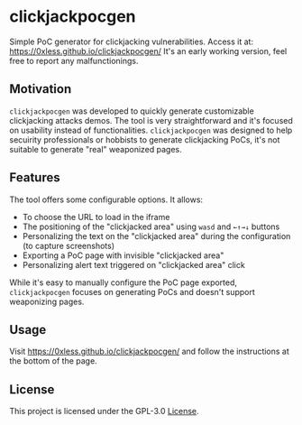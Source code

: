 # clickjackpocgen
Simple PoC generator for clickjacking vulnerabilities. Access it at: https://0xless.github.io/clickjackpocgen/
It's an early working version, feel free to report any malfunctionings.

## Motivation
`clickjackpocgen` was developed to quickly generate customizable clickjacking attacks demos.
The tool is very straightforward and it's focused on usability instead of functionalities.
`clickjackpocgen` was designed to help secuirity professionals or hobbists to generate clickjacking PoCs, it's not suitable to generate "real" weaponized pages.

## Features
The tool offers some configurable options. It allows:
- To choose the URL to load in the iframe
- The positioning of the "clickjacked area" using `wasd` and `←↑→↓` buttons
- Personalizing the text on the "clickjacked area" during the configuration (to capture screenshots)
- Exporting a PoC page with invisible "clickjacked area"
- Personalizing alert text triggered on "clickjacked area" click

While it's easy to manually configure the PoC page exported, `clickjackpocgen` focuses on generating PoCs and doesn't support weaponizing pages.

## Usage
Visit https://0xless.github.io/clickjackpocgen/ and follow the instructions at the bottom of the page.

## License
This project is licensed under the GPL-3.0 [License](https://github.com/0xless/clickjackpocgen/blob/main/LICENSE).
